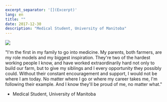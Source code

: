 ```yaml
---
excerpt_separator: '[](Excerpt)'
lang: en
title: ""
date: 2017-12-30
description: "Medical Student, University of Manitoba"
---
```


![](images/humans-of-medicine/12th-post.jpeg)

"I'm the first in my family to go into medicine. My parents, both farmers, are my role models and my biggest inspiration. They're two of the hardest working people I know, and have worked extraordinarily hard not only to build our farm, but to give my siblings and I every opportunity they possibly could. Without their constant encouragement and support, I would not be where I am today. No matter where I go or where my career takes me, I'm following their example. And I know they'll be proud of me, no matter what." 

- Medical Student, University of Manitoba
